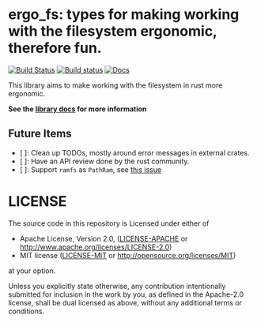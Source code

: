 # ergo_fs: types for making working with the filesystem ergonomic, therefore fun.
[![Build Status](https://travis-ci.org/vitiral/ergo_fs.svg?branch=windows)](https://travis-ci.org/vitiral/ergo_fs)
[![Build status](https://ci.appveyor.com/api/projects/status/vgis54solhygre0n?svg=true)](https://ci.appveyor.com/project/vitiral/path-abs)
[![Docs](https://docs.rs/ergo_fs/badge.svg)](https://docs.rs/ergo_fs)

This library aims to make working with the filesystem in rust more ergonomic.

**See the [library docs](https://docs.rs/ergo_fs) for more information**

## Future Items

- [ ]: Clean up TODOs, mostly around error messages in external crates.
- [ ]: Have an API review done by the rust community.
- [ ]: Support `ramfs` as `PathRam`, see [this issue][ramfs]

[ramfs]: https://github.com/rust-lang-nursery/tempdir/issues/42

# LICENSE
The source code in this repository is Licensed under either of
- Apache License, Version 2.0, ([LICENSE-APACHE](LICENSE-APACHE) or
  http://www.apache.org/licenses/LICENSE-2.0)
- MIT license ([LICENSE-MIT](LICENSE-MIT) or
  http://opensource.org/licenses/MIT)

at your option.

Unless you explicitly state otherwise, any contribution intentionally submitted
for inclusion in the work by you, as defined in the Apache-2.0 license, shall
be dual licensed as above, without any additional terms or conditions.
